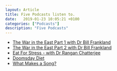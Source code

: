 ```yaml
---
layout: Article
title: Five Podcasts listen to.
date:   2019-01-23 10:05:21 +0100
categories: ["Podcasts"]
description: "Five Podcasts"
---
```



<ul>
<a class="post-link" target="_blank" href="https://pca.st/5y9J#t=2743"><li>The War in the East Part 1 with Dr Bill Frankland</li></a>
<a class="post-link" target="_blank" href="https://pca.st/V7t9#t=1447"><li>The War in the East Part 2 with Dr Bill Frankland</li></a>
<a class="post-link" target="_blank" href="https://pca.st/tKAi#t=2844"><li>Eat For Stress - with Dr Rangan Chatterjee</li></a>
<a class="post-link" target="_blank" href="https://pca.st/Oxa7#t=1945"><li>Doomsday Diet</li></a>
<a class="post-link" target="_blank" href="https://pca.st/SGY9#t=1807"><li>What Makes a Song?</li></a>
</ul>
